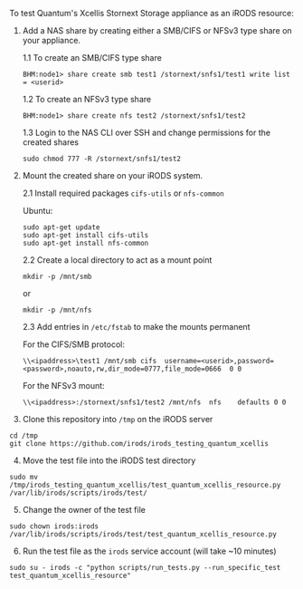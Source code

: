 To test Quantum's Xcellis Stornext Storage appliance as an iRODS resource:

1. Add a NAS share by creating either a SMB/CIFS or NFSv3 type share on your appliance.

    1.1 To create an SMB/CIFS type share 
    ```
    BHM:node1> share create smb test1 /stornext/snfs1/test1 write list = <userid>
    ```
    
    1.2 To create an NFSv3 type share
    ```
    BHM:node1> share create nfs test2 /stornext/snfs1/test2 
    ```
    
    1.3 Login to the NAS CLI over SSH and change permissions for the created shares
    ```
    sudo chmod 777 -R /stornext/snfs1/test2
    ```

2. Mount the created share on your iRODS system.

    2.1 Install required packages `cifs-utils` or `nfs-common`

    Ubuntu:
    ```
    sudo apt-get update
    sudo apt-get install cifs-utils
    sudo apt-get install nfs-common
    ```
    
    2.2 Create a local directory to act as a mount point
    ```
    mkdir -p /mnt/smb
    ```
    or
    ```
    mkdir -p /mnt/nfs
    ```
   
    2.3 Add entries in `/etc/fstab` to make the mounts permanent

    For the CIFS/SMB protocol:
    ```
    \\<ipaddress>\test1 /mnt/smb cifs  username=<userid>,password=<password>,noauto,rw,dir_mode=0777,file_mode=0666  0 0
    ```

    For the NFSv3 mount:
    ```
    \\<ipaddress>:/stornext/snfs1/test2 /mnt/nfs  nfs    defaults 0 0
    ```

3. Clone this repository into `/tmp` on the iRODS server
```
cd /tmp
git clone https://github.com/irods/irods_testing_quantum_xcellis
```

4. Move the test file into the iRODS test directory
```
sudo mv /tmp/irods_testing_quantum_xcellis/test_quantum_xcellis_resource.py /var/lib/irods/scripts/irods/test/
```

5. Change the owner of the test file
```
sudo chown irods:irods /var/lib/irods/scripts/irods/test/test_quantum_xcellis_resource.py
```

6. Run the test file as the `irods` service account (will take ~10 minutes)

```
sudo su - irods -c "python scripts/run_tests.py --run_specific_test test_quantum_xcellis_resource"
```

